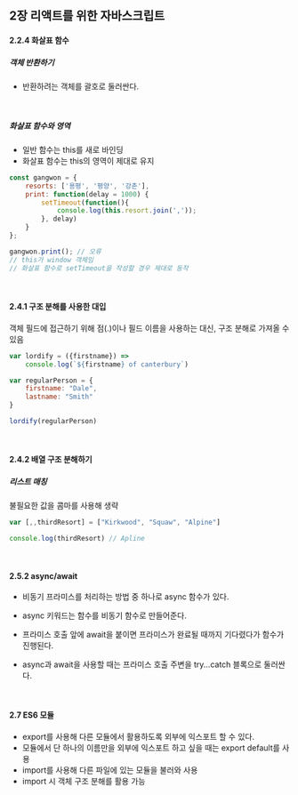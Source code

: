## 2장 리액트를 위한 자바스크립트

#### 2.2.4 화살표 함수

##### 객체 반환하기

- 반환하려는 객체를 괄호로 둘러싼다.

<br>

##### 화살표 함수와 영역

- 일반 함수는 this를 새로 바인딩
- 화살표 함수는 this의 영역이 제대로 유지

```javascript
const gangwon = {
	resorts: ['용평', '평양', '강촌'],
	print: function(delay = 1000) {
		setTimeout(function(){
			console.log(this.resort.join(','));
		}, delay)
	}
};

gangwon.print(); // 오류
// this가 window 객체임
// 화살표 함수로 setTimeout을 작성할 경우 제대로 동작
```

<br>

#### 2.4.1 구조 분해를 사용한 대입

객체 필드에 접근하기 위해 점(.)이나 필드 이름을 사용하는 대신, 구조 분해로 가져올 수 있음

```javascript
var lordify = ({firstname}) =>
	console.log(`${firstname} of canterbury`)

var regularPerson = {
	firstname: "Dale",
	lastname: "Smith"
}

lordify(regularPerson)
```

<br>

#### 2.4.2 배열 구조 분해하기

##### 리스트 매칭

불필요한 값을 콤마를 사용해 생략

```javascript
var [,,thirdResort] = ["Kirkwood", "Squaw", "Alpine"]

console.log(thirdResort) // Apline
```

<br>

#### 2.5.2 async/await

- 비동기 프라미스를 처리하는 방법 중 하나로 async 함수가 있다.

- async 키워드는 함수를 비동기 함수로 만들어준다.
- 프라미스 호출 앞에 await을 붙이면 프라미스가 완료될 때까지 기다렸다가 함수가 진행된다.
- async과 await을 사용할 때는 프라미스 호출 주변을 try...catch 블록으로 둘러싼다.

<br>

#### 2.7 ES6 모듈

- export를 사용해 다른 모듈에서 활용하도록 외부에 익스포트 할 수 있다.
- 모듈에서 단 하나의 이름만을 외부에 익스포트 하고 싶을 때는 export default를 사용
- import를 사용해 다른 파일에 있는 모듈을 불러와 사용
- import 시 객체 구조 분해를 활용 가능